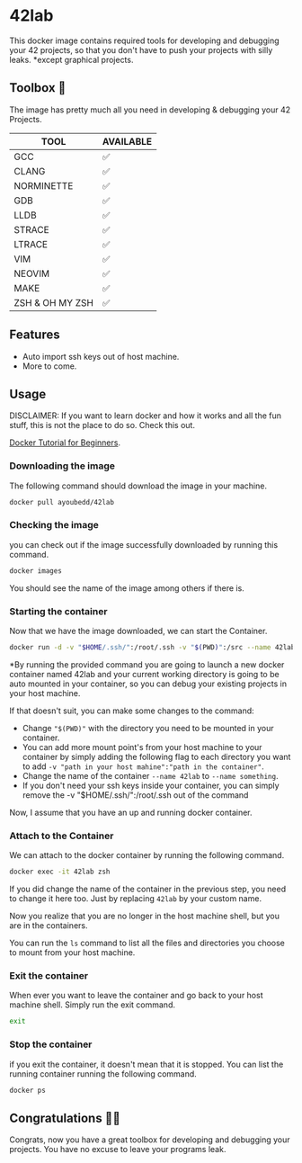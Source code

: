 # 42lab

This docker image contains required tools for developing and debugging your 42 projects, so that you don't have to push your projects with silly leaks.
\*except graphical projects.

## Toolbox 🧰

The image has pretty much all you need in developing & debugging your 42 Projects.

| TOOL            | AVAILABLE |
| --------------- | --------- |
| GCC             | ✅        |
| CLANG           | ✅        |
| NORMINETTE      | ✅        |
| GDB             | ✅        |
| LLDB            | ✅        |
| STRACE          | ✅        |
| LTRACE          | ✅        |
| VIM             | ✅        |
| NEOVIM          | ✅        |
| MAKE            | ✅        |
| ZSH & OH MY ZSH | ✅        |

## Features

- Auto import ssh keys out of host machine.
- More to come.

## Usage

DISCLAIMER: If you want to learn docker and how it works and all the fun stuff, this is not the place to do so. Check this out.

[Docker Tutorial for Beginners](https://www.youtube.com/watch?v=fqMOX6JJhGo).

### Downloading the image

The following command should download the image in your machine.

```sh
docker pull ayoubedd/42lab
```

### Checking the image

you can check out if the image successfully downloaded by running this command.

```sh
docker images
```

You should see the name of the image among others if there is.

### Starting the container

Now that we have the image downloaded, we can start the Container.

```sh
docker run -d -v "$HOME/.ssh/":/root/.ssh -v "$(PWD)":/src --name 42lab 42lab
```

\*By running the provided command you are going to launch a new docker container named 42lab and your current working directory is going to be auto mounted in your container, so you can debug your existing projects in your host machine.

If that doesn't suit, you can make some changes to the command:

- Change `"$(PWD)"` with the directory you need to be mounted in your container.
- You can add more mount point's from your host machine to your container by simply adding the following flag to each directory you want to add `-v "path in your host mahine":"path in the container"`.
- Change the name of the container `--name 42lab` to `--name something`.
- If you don't need your ssh keys inside your container, you can simply remove the -v "$HOME/.ssh/":/root/.ssh out of the command

Now, I assume that you have an up and running docker container.

### Attach to the Container

We can attach to the docker container by running the following command.

```sh
docker exec -it 42lab zsh
```

If you did change the name of the container in the previous step, you need to change it here too. Just by replacing `42lab` by your custom name.

Now you realize that you are no longer in the host machine shell, but you are in the containers.

You can run the `ls` command to list all the files and directories you choose to mount from your host machine.

### Exit the container

When ever you want to leave the container and go back to your host machine shell. Simply run the exit command.

```sh
exit
```

### Stop the container

if you exit the container, it doesn't mean that it is stopped. You can list the running container running the following command.

```sh
docker ps
```

## Congratulations 🎉🎉

Congrats, now you have a great toolbox for developing and debugging your projects. You have no excuse to leave your programs leak.
